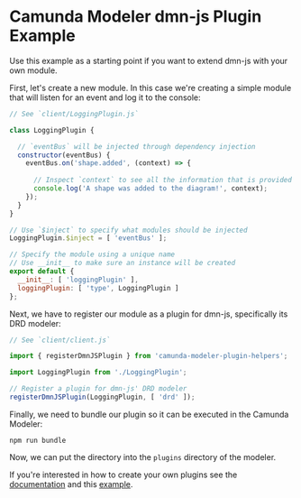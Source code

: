 # Camunda Modeler dmn-js Plugin Example

Use this example as a starting point if you want to extend dmn-js with your own module.

First, let's create a new module. In this case we're creating a simple module that will listen for an event and log it to the console:

```javascript
// See `client/LoggingPlugin.js`

class LoggingPlugin {

  // `eventBus` will be injected through dependency injection
  constructor(eventBus) {
    eventBus.on('shape.added', (context) => {
      
      // Inspect `context` to see all the information that is provided in the context of this event
      console.log('A shape was added to the diagram!', context);
    });
  }
}

// Use `$inject` to specify what modules should be injected
LoggingPlugin.$inject = [ 'eventBus' ];

// Specify the module using a unique name
// Use __init__ to make sure an instance will be created
export default {
  __init__: [ 'loggingPlugin' ],
  loggingPlugin: [ 'type', LoggingPlugin ]
};
```

Next, we have to register our module as a plugin for dmn-js, specifically its DRD modeler:

```javascript
// See `client/client.js`

import { registerDmnJSPlugin } from 'camunda-modeler-plugin-helpers';

import LoggingPlugin from './LoggingPlugin';

// Register a plugin for dmn-js' DRD modeler
registerDmnJSPlugin(LoggingPlugin, [ 'drd' ]);
```

Finally, we need to bundle our plugin so it can be executed in the Camunda Modeler:

```
npm run bundle
```

Now, we can put the directory into the `plugins` directory of the modeler.

If you're interested in how to create your own plugins see the [documentation](https://github.com/camunda/camunda-modeler/tree/master/docs/plugins) and this [example](https://github.com/camunda/camunda-modeler-plugin-example).
